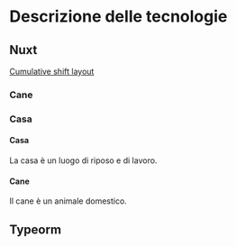 # Descrizione delle tecnologie

## Nuxt
[Cumulative shift layout](#cumulative-shift-layout)

### Cane
### Casa

#### Casa

La casa è un luogo di riposo e di lavoro.

#### Cane
Il cane è un animale domestico.

## Typeorm

